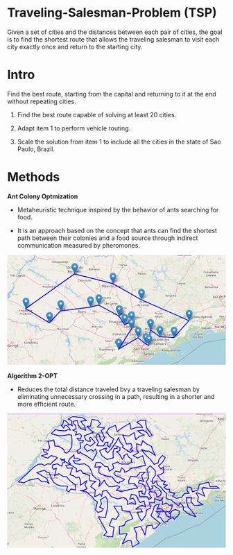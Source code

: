 # Traveling-Salesman-Problem (TSP)
Given a set of cities and the distances between each pair of cities, the goal is to find the shortest route that allows the traveling salesman to visit each city exactly once and return to the starting city.

# Intro
Find the best route, starting from the capital and returning to it at the end without repeating cities.

1. Find the best route capable of solving at least 20 cities.

2. Adapt item 1 to perform vehicle routing.

3. Scale the solution from item 1 to include all the cities in the state of Sao Paulo, Brazil.

# Methods

**Ant Colony Optmization** 

- Metaheuristic technique inspired by the behavior of ants searching for food.
  
- It is an approach based on the concept that ants can find the shortest path between their colonies and a food source through indirect communication measured by pheromones.

![MAP ANT COLOLY](mapa.png)

**Algorithm 2-OPT**

- Reduces the total distance traveled bvy a traveling salesman by eliminating unnecessary crossing in a path, resulting in a shorter and more efficient route.

![MAP ALGORITHM](mapa2.png)
